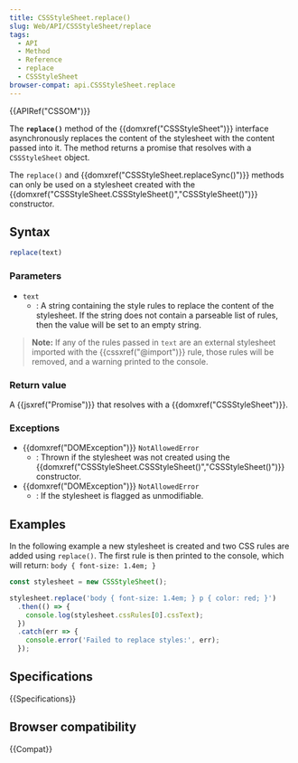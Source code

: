 ```yaml
---
title: CSSStyleSheet.replace()
slug: Web/API/CSSStyleSheet/replace
tags:
  - API
  - Method
  - Reference
  - replace
  - CSSStyleSheet
browser-compat: api.CSSStyleSheet.replace
---
```

{{APIRef("CSSOM")}}

The **`replace()`** method of the {{domxref("CSSStyleSheet")}} interface asynchronously replaces the content of the stylesheet with the content passed into it. The method returns a promise that resolves with a `CSSStyleSheet` object.

The `replace()` and {{domxref("CSSStyleSheet.replaceSync()")}} methods can only be used on a stylesheet created with the {{domxref("CSSStyleSheet.CSSStyleSheet()","CSSStyleSheet()")}} constructor.

## Syntax

```js
replace(text)
```

### Parameters

- `text`
  - : A string containing the style rules to replace the content of the stylesheet. If the string does not contain a parseable list of rules, then the value will be set to an empty string.

> **Note:** If any of the rules passed in `text` are an external stylesheet imported with the {{cssxref("@import")}} rule, those rules will be removed, and a warning printed to the console.

### Return value

A {{jsxref("Promise")}} that resolves with a {{domxref("CSSStyleSheet")}}.

### Exceptions

- {{domxref("DOMException")}} `NotAllowedError`
  - : Thrown if the stylesheet was not created using the {{domxref("CSSStyleSheet.CSSStyleSheet()","CSSStyleSheet()")}} constructor.
- {{domxref("DOMException")}} `NotAllowedError`
  - : If the stylesheet is flagged as unmodifiable.

## Examples

In the following example a new stylesheet is created and two CSS rules are added using `replace()`. The first rule is then printed to the console, which will return: `body { font-size: 1.4em; }`

```js
const stylesheet = new CSSStyleSheet();

stylesheet.replace('body { font-size: 1.4em; } p { color: red; }')
  .then(() => {
    console.log(stylesheet.cssRules[0].cssText);
  })
  .catch(err => {
    console.error('Failed to replace styles:', err);
  });
```

## Specifications

{{Specifications}}

## Browser compatibility

{{Compat}}

